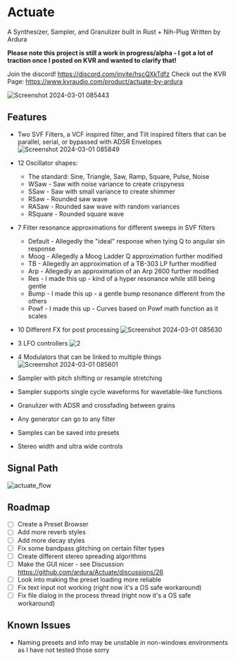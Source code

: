 # Actuate
A Synthesizer, Sampler, and Granulizer built in Rust + Nih-Plug
Written by Ardura

**Please note this project is still a work in progress/alpha - I got a lot of traction once I posted on KVR and wanted to clarify that!**

Join the discord! https://discord.com/invite/hscQXkTdfz
Check out the KVR Page: https://www.kvraudio.com/product/actuate-by-ardura

![Screenshot 2024-03-01 085443](https://github.com/ardura/Actuate/assets/31751444/9c06b017-99c9-44b7-9dd6-e994c3f3db77)

## Features
- Two SVF Filters, a VCF inspired filter, and Tilt inspired filters that can be parallel, serial, or bypassed with ADSR Envelopes
![Screenshot 2024-03-01 085849](https://github.com/ardura/Actuate/assets/31751444/5940f589-63f3-40c8-b639-a8c20c76a32a)

- 12 Oscillator shapes:
  - The standard: Sine, Triangle, Saw, Ramp, Square, Pulse, Noise
  - WSaw - Saw with noise variance to create crispyness
  - SSaw - Saw with small variance to create shimmer
  - RSaw - Rounded saw wave
  - RASaw - Rounded saw wave with random variances
  - RSquare - Rounded square wave
- 7 Filter resonance approximations for different sweeps in SVF filters
  - Default - Allegedly the "ideal" response when tying Q to angular sin response
  - Moog - Allegedly a Moog Ladder Q approximation further modified
  - TB - Allegedly an approximation of a TB-303 LP further modified
  - Arp - Allegedly an approximation of an Arp 2600 further modified
  - Res - I made this up - kind of a hyper resonance while still being gentle
  - Bump - I made this up - a gentle bump resonance different from the others
  - Powf - I made this up - Curves based on Powf math function as it scales
- 10 Different FX for post processing
![Screenshot 2024-03-01 085630](https://github.com/ardura/Actuate/assets/31751444/2b398ff3-2a17-4ea8-81a2-c9b3d44dfaeb)

- 3 LFO controllers
![2](https://github.com/ardura/Actuate/assets/31751444/b9904160-5a66-400a-8e66-2a77ba9743f4)

- 4 Modulators that can be linked to multiple things
![Screenshot 2024-03-01 085601](https://github.com/ardura/Actuate/assets/31751444/f1d0e4a8-f77f-40d3-b754-b6e28b9c9152)

- Sampler with pitch shifting or resample stretching
- Sampler supports single cycle waveforms for wavetable-like functions
- Granulizer with ADSR and crossfading between grains
- Any generator can go to any filter
- Samples can be saved into presets
- Stereo width and ultra wide controls

## Signal Path
![actuate_flow](https://github.com/ardura/Actuate/assets/31751444/45ce1d56-d6c1-47b2-8bae-09633ecbbd2e)

## Roadmap
- [ ] Create a Preset Browser
- [ ] Add more reverb styles
- [ ] Add more decay styles
- [ ] Fix some bandpass glitching on certain filter types
- [ ] Create different stereo spreading algorithms
- [ ] Make the GUI nicer - see Discussion https://github.com/ardura/Actuate/discussions/26
- [ ] Look into making the preset loading more reliable
- [ ] Fix text input not working (right now it's a OS safe workaround)
- [ ] Fix file dialog in the process thread (right now it's a OS safe workaround)

## Known Issues
- Naming presets and info may be unstable in non-windows environments as I have not tested those sorry

